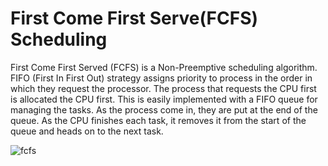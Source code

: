 # First Come First Serve(FCFS) Scheduling

First Come First Served (FCFS) is a Non-Preemptive scheduling algorithm. FIFO (First In First Out) strategy assigns priority to process in the order in which they request the processor. The process that requests the CPU first is allocated the CPU first. This is easily implemented with a FIFO queue for managing the tasks. As the process come in, they are put at the end of the queue. As the CPU finishes each task, it removes it from the start of the queue and heads on to the next task. 

![fcfs](https://user-images.githubusercontent.com/37344605/58186570-fa8e8300-7cd6-11e9-9e28-c11fe327335b.png)

